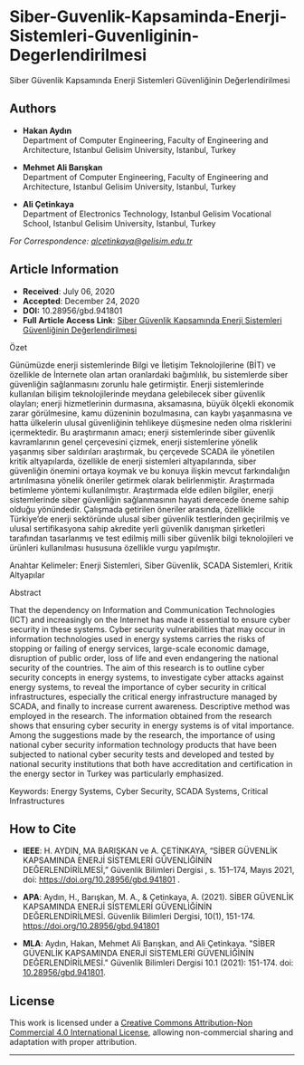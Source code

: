 # Siber-Guvenlik-Kapsaminda-Enerji-Sistemleri-Guvenliginin-Degerlendirilmesi

Siber Güvenlik Kapsamında Enerji Sistemleri Güvenliğinin Değerlendirilmesi

## Authors

- **Hakan Aydın**  
  Department of Computer Engineering, Faculty of Engineering and Architecture, Istanbul Gelisim University, Istanbul, Turkey

- **Mehmet Ali Barışkan**  
  Department of Computer Engineering, Faculty of Engineering and Architecture, Istanbul Gelisim University, Istanbul, Turkey

- **Ali Çetinkaya**  
  Department of Electronics Technology, Istanbul Gelisim Vocational School, Istanbul Gelisim University, Istanbul, Turkey  

*For Correspondence: alcetinkaya@gelisim.edu.tr*

## Article Information
- **Received**: July 06, 2020  
- **Accepted**: December 24, 2020
- **DOI:** 10.28956/gbd.941801
- **Full Article Access Link**: [Siber Güvenlik Kapsamında Enerji Sistemleri Güvenliğinin Değerlendirilmesi](https://dergipark.org.tr/en/pub/gbd/issue/62446/941801)

Özet

Günümüzde enerji sistemlerinde Bilgi ve İletişim Teknolojilerine (BİT) ve özellikle de İnternete olan artan oranlardaki bağımlılık, bu sistemlerde siber güvenliğin sağlanmasını zorunlu hale getirmiştir. Enerji sistemlerinde kullanılan bilişim teknolojilerinde meydana gelebilecek siber güvenlik olayları; enerji hizmetlerinin durmasına, aksamasına, büyük ölçekli ekonomik zarar görülmesine, kamu düzeninin bozulmasına, can kaybı yaşanmasına ve hatta ülkelerin ulusal güvenliğinin tehlikeye düşmesine neden olma risklerini içermektedir. Bu araştırmanın amacı; enerji sistemlerinde siber güvenlik kavramlarının genel çerçevesini çizmek, enerji sistemlerine yönelik yaşanmış siber saldırıları araştırmak, bu çerçevede SCADA ile yönetilen kritik altyapılarda, özellikle de enerji sistemleri altyapılarında, siber güvenliğin önemini ortaya koymak ve bu konuya ilişkin mevcut farkındalığın artırılmasına yönelik öneriler getirmek olarak belirlenmiştir. Araştırmada betimleme yöntemi kullanılmıştır. Araştırmada elde edilen bilgiler, enerji sistemlerinde siber güvenliğin sağlanmasının hayati derecede öneme sahip olduğu yönündedir. Çalışmada getirilen öneriler arasında, özellikle Türkiye’de enerji sektöründe ulusal siber güvenlik testlerinden geçirilmiş ve ulusal sertifikasyona sahip akredite yerli güvenlik danışman şirketleri tarafından tasarlanmış ve test edilmiş milli siber güvenlik bilgi teknolojileri ve ürünleri kullanılması hususuna özellikle vurgu yapılmıştır.

Anahtar Kelimeler: Enerji Sistemleri, Siber Güvenlik, SCADA Sistemleri, Kritik Altyapılar

Abstract

That the dependency on Information and Communication Technologies (ICT) and increasingly on the Internet has made it essential to ensure cyber security in these systems. Cyber security vulnerabilities that may occur in information technologies used in energy systems carries the risks of stopping or failing of energy services, large-scale economic damage, disruption of public order, loss of life and even endangering the national security of the countries. The aim of this research is to outline cyber security concepts in energy systems, to investigate cyber attacks against energy systems, to reveal the importance of cyber security in critical infrastructures, especially the critical energy infrastructure managed by SCADA, and finally to increase current awareness. Descriptive method was employed in the research. The information obtained from the research shows that ensuring cyber security in energy systems is of vital importance. Among the suggestions made by the research, the importance of using national cyber security information technology products that have been subjected to national cyber security tests and developed and tested by national security institutions that both have accreditation and certification in the energy sector in Turkey was particularly emphasized.

Keywords: Energy Systems, Cyber Security, SCADA Systems, Critical Infrastructures

## How to Cite

- **IEEE**: H. AYDIN, MA BARIŞKAN ve A. ÇETİNKAYA, “SİBER GÜVENLİK KAPSAMINDA ENERJİ SİSTEMLERİ GÜVENLİĞİNİN DEĞERLENDİRİLMESİ,” Güvenlik Bilimleri Dergisi , s. 151–174, Mayıs 2021, doi: https://doi.org/10.28956/gbd.941801 .

- **APA**: Aydın, H., Barışkan, M. A., & Çetinkaya, A. (2021). SİBER GÜVENLİK KAPSAMINDA ENERJİ SİSTEMLERİ GÜVENLİĞİNİN DEĞERLENDİRİLMESİ. Güvenlik Bilimleri Dergisi, 10(1), 151-174. https://doi.org/10.28956/gbd.941801

- **MLA**: Aydın, Hakan, Mehmet Ali Barışkan, and Ali Çetinkaya. "SİBER GÜVENLİK KAPSAMINDA ENERJİ SİSTEMLERİ GÜVENLİĞİNİN DEĞERLENDİRİLMESİ." Güvenlik Bilimleri Dergisi 10.1 (2021): 151-174. doi: [10.28956/gbd.941801]( https://doi.org/10.28956/gbd.941801).

## License
This work is licensed under a [Creative Commons Attribution-Non Commercial 4.0 International License](https://creativecommons.org/licenses/by-nc/4.0/), allowing non-commercial sharing and adaptation with proper attribution.

---
